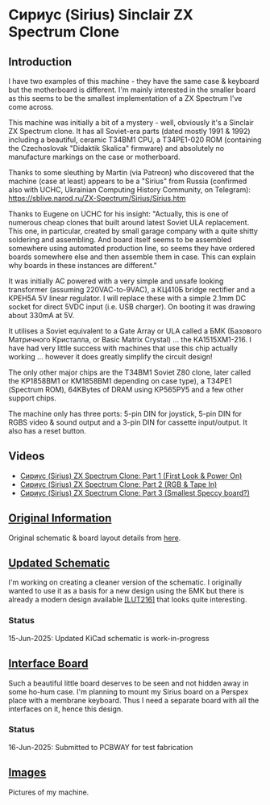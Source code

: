 # Сириус (Sirius) Sinclair ZX Spectrum Clone
## Introduction
I have two examples of this machine - they have the same case & keyboard but the motherboard is different.  I'm mainly interested in the smaller board as this seems to be the smallest implementation of a ZX Spectrum I've come across.

This machine was initially a bit of a mystery - well, obviously it's a Sinclair ZX Spectrum clone.  It has all Soviet-era parts (dated mostly 1991 & 1992) including a beautiful, ceramic Т34ВМ1 CPU, a Т34РЕ1-020 ROM (containing the Czechoslovak "Didaktik Skalica" firmware) and absolutely no manufacture markings on the case or motherboard.

Thanks to some sleuthing by Martin (via Patreon) who discovered that the machine (case at least) appears to be a "Sirius" from Russia (confirmed also with UCHC, Ukrainian Computing History Community, on Telegram):
https://sblive.narod.ru/ZX-Spectrum/Sirius/Sirius.htm

Thanks to Eugene on UCHC for his insight:
"Actually, this is one of numerous cheap clones that built around latest Soviet ULA replacement. This one, in particular, created by small garage company with a quite shitty soldering and assembling.  And board itself seems to be assembled somewhere using automated production line, so seems they have ordered boards somewhere else and then assemble them in case. This can explain why boards in these instances are different."

It was initially AC powered with a very simple and unsafe looking transformer (assuming 220VAC-to-9VAC), a КЦ410Б bridge rectifier and a КРЕН5А 5V linear regulator.  I will replace these with a simple 2.1mm DC socket for direct 5VDC input (i.e. USB charger).  On booting it was drawing about 330mA at 5V.

It utilises a Soviet equivalent to a Gate Array or ULA called a БМК (Базового Матричного Кристалла, or Basic Matrix Crystal) ... the КА1515ХМ1-216.  I have had very little success with machines that use this chip actually working ... however it does greatly simplify the circuit design!

The only other major chips are the Т34ВМ1 Soviet Z80 clone, later called the КР1858ВМ1 or КМ1858ВМ1 depending on case type), a Т34РЕ1 (Spectrum ROM), 64KBytes of DRAM using КР565РУ5 and a few other support chips.

The machine only has three ports: 5-pin DIN for joystick, 5-pin DIN for RGBS video & sound output and a 3-pin DIN for cassette input/output.  It also has a reset button.

## Videos
- [Сириус (Sirius) ZX Spectrum Clone: Part 1 (First Look & Power On)](https://youtu.be/TphnZRfjiL4)
- [Сириус (Sirius) ZX Spectrum Clone: Part 2 (RGB & Tape In)](https://youtu.be/R5iWXHqjOgQ)
- [Сириус (Sirius) ZX Spectrum Clone: Part 3 (Smallest Speccy board?)](https://youtu.be/3xgzQrBvwQw)

## [Original Information](/Original_Documentation)
Original schematic & board layout details from [here](https://sblive.narod.ru/ZX-Spectrum/Sirius/Sirius.htm).

## [Updated Schematic](/New_Schematic)
I'm working on creating a cleaner version of the schematic.  I originally wanted to use it as a basis for a new design using the БМК but there is already a modern design available [[LUT216]](https://sblive.narod.ru/ZX-Spectrum/LUT216/LUT216.htm) that looks quite interesting.

### Status
15-Jun-2025: Updated KiCad schematic is work-in-progress<br>

## [Interface Board](/Interface_Board)
Such a beautiful little board deserves to be seen and not hidden away in some ho-hum case.  I'm planning to mount my Sirius board on a Perspex place with a membrane keyboard.  Thus I need a separate board with all the interfaces on it, hence this design.

### Status
16-Jun-2025: Submitted to PCBWAY for test fabrication<br>


## [Images](/Images)
Pictures of my machine.
